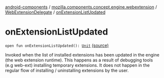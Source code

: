 [android-components](../../index.md) / [mozilla.components.concept.engine.webextension](../index.md) / [WebExtensionDelegate](index.md) / [onExtensionListUpdated](./on-extension-list-updated.md)

# onExtensionListUpdated

`open fun onExtensionListUpdated(): `[`Unit`](https://kotlinlang.org/api/latest/jvm/stdlib/kotlin/-unit/index.html) [(source)](https://github.com/mozilla-mobile/android-components/blob/master/components/concept/engine/src/main/java/mozilla/components/concept/engine/webextension/WebExtensionDelegate.kt#L134)

Invoked when the list of installed extensions has been updated in the engine
(the web extension runtime). This happens as a result of debugging tools (e.g
web-ext) installing temporary extensions. It does not happen in the regular flow
of installing / uninstalling extensions by the user.

